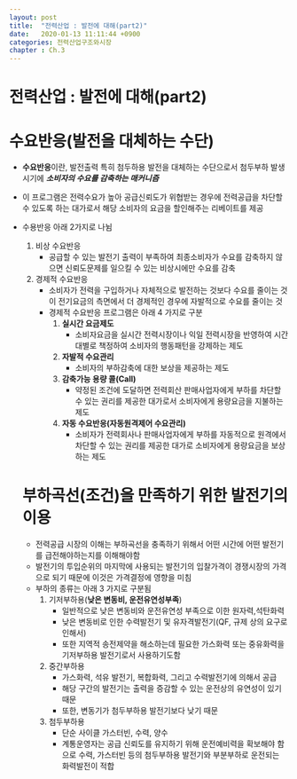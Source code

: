 ```yaml
---
layout: post
title:  "전력산업 : 발전에 대해(part2)"
date:   2020-01-13 11:11:44 +0900
categories: 전력산업구조와시장
chapter : Ch.3
---
```



# 전력산업 : 발전에 대해(part2)

# 수요반응(발전을 대체하는 수단)

- **수요반응**이란, 발전출력 특히 첨두하용 발전을 대체하는 수단으로서 첨두부하 발생시기에 ***소비자의 수요를 감축하는 매커니즘***
- 이 프로그램은 전력수요가 높아 공급신뢰도가 위협받는 경우에 전력공급을 차단할 수 있도록 하는 대가로서 해당 소비자의 요금을 할인해주는 리베이트를 제공
- 수용반응 아래 2가지로 나뉨
    1. 비상 수요반응
        - 공급할 수 있는 발전기 출력이 부족하여 최종소비자가 수요를 감축하지 않으면 신뢰도문제를 일으킬 수 있는 비상시에만 수요를 감축
    2. 경제적 수요반응
        - 소비자가 전력을 구입하거나 자체적으로 발전하는 것보다 수요를 줄이는 것이 전기요금의 측면에서 더 경제적인 경우에 자발적으로 수요를 줄이는 것
        - 경제적 수요반응 프로그램은 아래 4 가지로 구분
            1. **실시간 요금제도**
                - 소비자요금을 실시간 전력시장이나 익일 전력시장을 반영하여 시간대별로 책정하여 소비자의 행동패턴을 강제하는 제도
            2. **자발적 수요관리**
                - 소비자의 부하감축에 대한 보상을 제공하는 제도
            3. **감축가능 용량 콜(Call)**
                - 약정된 조건에 도달하면 전력회산 판매사업자에게 부하를 차단할 수 있는 권리를 제공한 대가로서 소비자에게 용량요금을 지불하는 제도
            4. **자동 수요반응(자동원격제어 수요관리)**
                - 소비자가 전력회사나 판매사업자에게 부하를 자동적으로 원격에서 차단할 수 있는 권리를 제공한 대가로 소비자에게 용량요금을 보상하는 제도

    # 부하곡선(조건)을 만족하기 위한 발전기의 이용

    - 전력공급 시장의 이해는 부하곡선을 충족하기 위해서 어떤 시간에 어떤 발전기를 급전해야하는지를 이해해야함
    - 발전기의 투입순위의 마지막에 사용되는 발전기의 입찰가격이 경쟁시장의 가격으로 되기 때문에 이것은 가격결정에 영향을 미침
    - 부하의 종류는 아래 3 가지로 구분됨
        1. 기저부하용(**낮은 변동비, 운전유연성부족**)
            - 일반적으로 낮은 변동비와 운전유연성 부족으로 이한 원자력,석탄화력
            - 낮은 변동비로 인한 수력발전기 및 유자격발전기(QF, 규제 상의 요구로 인해서)
            - 또한 지역적 송전제약을 해소하는데 필요한 가스화력 또는 중유화력을 기저부하용 발전기로서 사용하기도함
        2. 중간부하용
            - 가스화력, 석유 발전기, 복합화력, 그리고 수력발전기에 의해서 공급
            - 해당 구간의 발전기는 출력을 증감할 수 있는 운전상의 유연성이 있기 때문
            - 또한, 변동기가 첨두부하용 발전기보다 낮기 때문
        3. 첨두부하용
            - 단순 사이클 가스터빈, 수력, 양수
            - 계통운영자는 공급 신뢰도를 유지하기 위해 운전예비력을 확보해야 함으로 수력, 가스터빈 등의 첨두부하용 발전기와 부분부하로 운전되는 화력발전이 적합